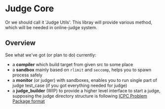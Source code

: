 # Judge Core

Or we should call it 'Judge Utils'.
This libray will provide various method, which will be needed in online-judge system.

## Overview

See what we've got (or plan to do) currently:

- a **compiler** which build target from given src to some place
- a **sandbox** mainly based on `rlimit` and `seccomp`, helps you to spawn process safely
- a **monitor** (or judger) with sandboxes,
enables you to run single part of judge test_case (if you got everything needed for judge)
- a **judge_builder** (WIP) to provide a higher level interface to start a judge,
supposing the judge directory structure is following [ICPC Problem Package format](https://icpc.io/problem-package-format/examples/directory_structure)
